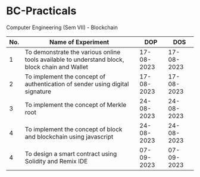 # BC-Practicals
Computer Engineering (Sem VII) - Blockchain

| No. | Name of Experiment | DOP            | DOS            |
| --- | ----- | -------------- | -------------- |
| 1   | To demonstrate the various online tools available to understand block, block chain and Wallet | 17-08-2023     | 17-08-2023    |
| 2   | To implement the concept of authentication of sender using digital signature  | 17-08-2023     | 17-08-2023     |
| 3   | To implement the concept of Merkle root  | 24-08-2023     | 24-08-2023     |
| 4   | To implement the concept of block and blockchain using javascript  | 24-08-2023     | 24-08-2023     |
| 4   | To design a smart contract using Solidity and Remix IDE  | 07-09-2023     | 07-09-2023     |

